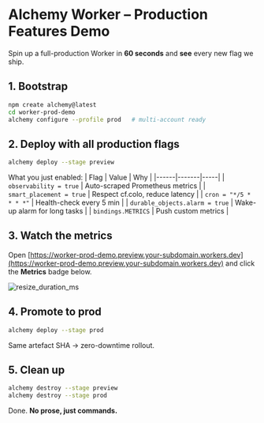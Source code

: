 # Alchemy Worker – Production Features Demo

Spin up a full-production Worker in **60 seconds** and **see** every new flag we ship.

## 1. Bootstrap
```bash
npm create alchemy@latest
cd worker-prod-demo
alchemy configure --profile prod   # multi-account ready
```

## 2. Deploy with **all** production flags
```bash
alchemy deploy --stage preview
```
What you just enabled:
| Flag | Value | Why |
|------|-------|-----|
| `observability = true` | Auto-scraped Prometheus metrics |
| `smart_placement = true` | Respect cf.colo, reduce latency |
| `cron = "*/5 * * * *"` | Health-check every 5 min |
| `durable_objects.alarm = true` | Wake-up alarm for long tasks |
| `bindings.METRICS` | Push custom metrics |

## 3. Watch the metrics
Open [https://worker-prod-demo.preview.your-subdomain.workers.dev](https://worker-prod-demo.preview.your-subdomain.workers.dev) and click the **Metrics** badge below.

![resize_duration_ms](https://img.shields.io/endpoint?url=https%3A%2F%2Falchemy.run%2Fapi%2Fmetric%2Fresize_duration_ms)

## 4. Promote to prod
```bash
alchemy deploy --stage prod
```
Same artefact SHA → zero-downtime rollout.

## 5. Clean up
```bash
alchemy destroy --stage preview
alchemy destroy --stage prod
```

Done. **No prose, just commands.**
